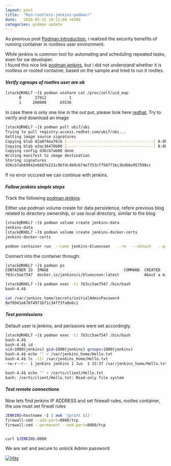 ```yaml
---
layout: post
title:  "Run-rootless-jenkins-podman!"
date:   2020-05-31 19:11:08 +0300
categories: podman update
---
```


As previous post [Podman.introduction][1], i realized the security benefits of running container
in rootless user environment.

While jenkins is common tool for automating and scheduling repeated tasks, even for sw developer.  
I found this nice link [podman.jenkins][2], but i did not understand whether it is rootless
or rooted container, based on the sample and tried to run it rootles.

#### _**Verify cgroups of rootles user are ok**_

```bash
[stack@RHEL7 ~]$ podman unshare cat /proc/self/uid_map
      0      27912          1
      1     200000      65536
```

In case there is only one line in the out put, please look here [redhat][3],
Try to verify and download an image

```bash
[stack@RHEL7 ~]$ podman pull ubi7/ubi
Trying to pull registry.access.redhat.com/ubi7/ubi...
Getting image source signatures
Copying blob 82a8f4ea76cb [--------------------------------------] 0.0b / 0.0b
Copying blob a3ac36470b00 [--------------------------------------] 0.0b / 72.7MiB
Copying config d36cb7ab60 done  
Writing manifest to image destination
Storing signatures
d36cb7ab60042e6687e221c9bfdc4b0c674e7753cff56f71bc3bd66e957598cc
```
If no error occured we can continue with jenkins.

#### _**Follow jenkins simple steps**_

Track the following [podman.jenkins][2]

Either use podman volume create for data persistence, refere previous blog related to directory 
ownership, or use local directory, similar to the blog

```bash
[stack@RHEL7 ~]$ podman volume create jenkins-data
jenkins-data
[stack@RHEL7 ~]$ podman volume create jenkins-docker-certs
jenkins-docker-certs 

podman container run  --name jenkins-blueocean   --rm   --detach   --privileged   -p 8080:8080  -p 50000:50000 -v jenkins-data:/var/jenkins_home  -v jenkins-docker-certs:/certs/client:ro jenkinsci/blueocean
```

Connect into the container through:
```bash
[stack@RHEL7 ~]$ podman ps
CONTAINER ID  IMAGE                                 COMMAND  CREATED             STATUS                 PORTS                   NAMES
763cc5ae7547  docker.io/jenkinsci/blueocean:latest           About a minute ago  Up About a minute ago  0.0.0.0:8080->8080/tcp  jenkins-blueocean

[stack@RHEL7 ~]$ podman exec -ti 763cc5ae7547 /bin/bash
bash-4.4$ 

cat /var/jenkins_home/secrets/initialAdminPassword
8ef0941e670f4971bf1c34ff3fa0e6c1
```

#### _**Test permissions**_

Default user is jenkins, and perissions were set accordingly.

```bash
[stack@RHEL7 ~]$ podman exec -ti 763cc5ae7547 /bin/bash
bash-4.4$ 
bash-4.4$ id
uid=1000(jenkins) gid=1000(jenkins) groups=1000(jenkins)
bash-4.4$ echo "" > /var/jenkins_home/Hello.txt
bash-4.4$ ls -ltr /var/jenkins_home/Hello.txt
-rw-r--r-- 1 jenkins jenkins 1 Jun  1 15:37 /var/jenkins_home/Hello.txt

bash-4.4$ echo "" > /certs/client/Hello.txt
bash: /certs/client/Hello.txt: Read-only file system

```

#### _**Test remote connections**_


Now lets find jenkins IP ADDRESS and set firewall rules, rootles container, the use must set firwall rules

```bash
JENKINS=hostname -I | awk '{print $1}'
firewall-cmd --add-port=8080/tcp
firewall-cmd --permanent --add-port=8080/tcp

```

```bash

curl $JENKINS:8080
```

We are set and secure to unlock Admin password
 


[1]: https://yarboa.github.io/podman/update/2020/05/12/podman-introduction.html
[2]: https://8gwifi.org/docs/podman-jenkins.jsp
[3]: https://access.redhat.com/documentation/en-us/red_hat_enterprise_linux_atomic_host/7/html/managing_containers/finding_running_and_building_containers_with_podman_skopeo_and_buildah#running_containers_as_root_or_rootless

[![Hits](https://hits.seeyoufarm.com/api/count/incr/badge.svg?url=https%3A%2F%2Fyarboa.github.io%2Fpodman%2Fupdate%2F2020%2F05%2F31%2Fpodman-introduction.html&count_bg=%2379C83D&title_bg=%23555555&icon=&icon_color=%23E7E7E7&title=hits&edge_flat=false)](https://hits.seeyoufarm.com)
